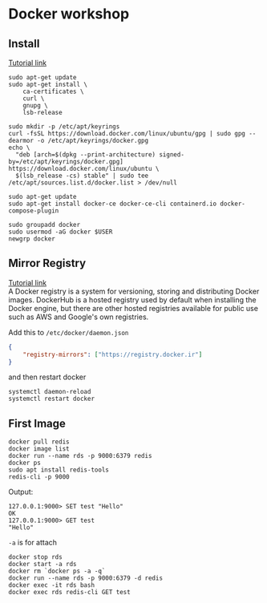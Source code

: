 # Docker workshop


## Install
[Tutorial link](https://docs.docker.com/engine/install/)  

```console
sudo apt-get update
sudo apt-get install \
    ca-certificates \
    curl \
    gnupg \
    lsb-release

sudo mkdir -p /etc/apt/keyrings
curl -fsSL https://download.docker.com/linux/ubuntu/gpg | sudo gpg --dearmor -o /etc/apt/keyrings/docker.gpg
echo \
  "deb [arch=$(dpkg --print-architecture) signed-by=/etc/apt/keyrings/docker.gpg] https://download.docker.com/linux/ubuntu \
  $(lsb_release -cs) stable" | sudo tee /etc/apt/sources.list.d/docker.list > /dev/null

sudo apt-get update
sudo apt-get install docker-ce docker-ce-cli containerd.io docker-compose-plugin

sudo groupadd docker
sudo usermod -aG docker $USER
newgrp docker
```

## Mirror Registry
[Tutorial link](https://docker.ir/)  
A Docker registry is a system for versioning, storing and distributing Docker images. DockerHub is a hosted registry used by default when installing the Docker engine, but there are other hosted registries available for public use such as AWS and Google's own registries.

Add this to `/etc/docker/daemon.json`

```json
{
    "registry-mirrors": ["https://registry.docker.ir"]
}
```

and then restart docker
```console
systemctl daemon-reload
systemctl restart docker
```


## First Image

```console
docker pull redis
docker image list
docker run --name rds -p 9000:6379 redis
docker ps
sudo apt install redis-tools
redis-cli -p 9000
```

Output:  
```
127.0.0.1:9000> SET test "Hello"
OK
127.0.0.1:9000> GET test
"Hello"
```

`-a` is for attach
```console
docker stop rds
docker start -a rds
docker rm `docker ps -a -q`
docker run --name rds -p 9000:6379 -d redis
docker exec -it rds bash
docker exec rds redis-cli GET test
```
